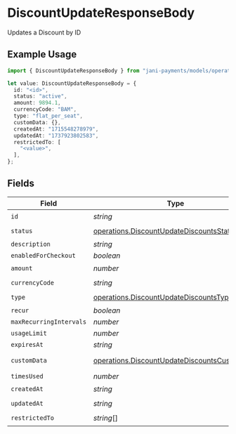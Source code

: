 # DiscountUpdateResponseBody

Updates a Discount by ID

## Example Usage

```typescript
import { DiscountUpdateResponseBody } from "jani-payments/models/operations";

let value: DiscountUpdateResponseBody = {
  id: "<id>",
  status: "active",
  amount: 9894.1,
  currencyCode: "BAM",
  type: "flat_per_seat",
  customData: {},
  createdAt: "1715548278979",
  updatedAt: "1737923802583",
  restrictedTo: [
    "<value>",
  ],
};
```

## Fields

| Field                                                                                                        | Type                                                                                                         | Required                                                                                                     | Description                                                                                                  |
| ------------------------------------------------------------------------------------------------------------ | ------------------------------------------------------------------------------------------------------------ | ------------------------------------------------------------------------------------------------------------ | ------------------------------------------------------------------------------------------------------------ |
| `id`                                                                                                         | *string*                                                                                                     | :heavy_check_mark:                                                                                           | N/A                                                                                                          |
| `status`                                                                                                     | [operations.DiscountUpdateDiscountsStatus](../../models/operations/discountupdatediscountsstatus.md)         | :heavy_check_mark:                                                                                           | N/A                                                                                                          |
| `description`                                                                                                | *string*                                                                                                     | :heavy_minus_sign:                                                                                           | N/A                                                                                                          |
| `enabledForCheckout`                                                                                         | *boolean*                                                                                                    | :heavy_minus_sign:                                                                                           | N/A                                                                                                          |
| `amount`                                                                                                     | *number*                                                                                                     | :heavy_check_mark:                                                                                           | N/A                                                                                                          |
| `currencyCode`                                                                                               | *string*                                                                                                     | :heavy_check_mark:                                                                                           | N/A                                                                                                          |
| `type`                                                                                                       | [operations.DiscountUpdateDiscountsType](../../models/operations/discountupdatediscountstype.md)             | :heavy_check_mark:                                                                                           | N/A                                                                                                          |
| `recur`                                                                                                      | *boolean*                                                                                                    | :heavy_minus_sign:                                                                                           | N/A                                                                                                          |
| `maxRecurringIntervals`                                                                                      | *number*                                                                                                     | :heavy_minus_sign:                                                                                           | N/A                                                                                                          |
| `usageLimit`                                                                                                 | *number*                                                                                                     | :heavy_minus_sign:                                                                                           | N/A                                                                                                          |
| `expiresAt`                                                                                                  | *string*                                                                                                     | :heavy_minus_sign:                                                                                           | N/A                                                                                                          |
| `customData`                                                                                                 | [operations.DiscountUpdateDiscountsCustomData](../../models/operations/discountupdatediscountscustomdata.md) | :heavy_check_mark:                                                                                           | Any valid JSON value                                                                                         |
| `timesUsed`                                                                                                  | *number*                                                                                                     | :heavy_minus_sign:                                                                                           | N/A                                                                                                          |
| `createdAt`                                                                                                  | *string*                                                                                                     | :heavy_check_mark:                                                                                           | N/A                                                                                                          |
| `updatedAt`                                                                                                  | *string*                                                                                                     | :heavy_check_mark:                                                                                           | N/A                                                                                                          |
| `restrictedTo`                                                                                               | *string*[]                                                                                                   | :heavy_check_mark:                                                                                           | N/A                                                                                                          |